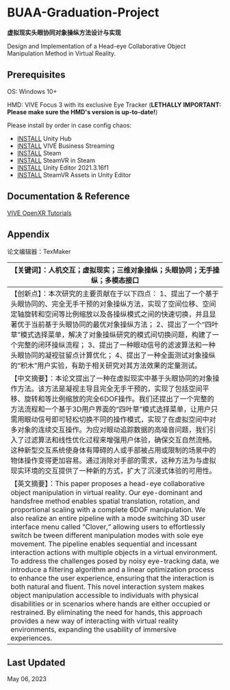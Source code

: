 # BUAA-Graduation-Project
**虚拟现实头眼协同对象操纵方法设计与实现**

Design and Implementation of a Head-eye Collaborative Object Manipulation Method in Virtual Reality. 

## Prerequisites

OS: Windows 10+

HMD: VIVE Focus 3 with its exclusive Eye Tracker (**LETHALLY IMPORTANT: Please make sure the HMD's version is up-to-date!**)

Please install by order in case config chaos:

* [INSTALL](https://unity.com/download) Unity Hub
* [INSTALL](https://dl.vive.com/vbspc/VIVEBusinessStreamingInstaller.exe) VIVE Business Streaming
* [INSTALL](https://cdn.akamai.steamstatic.com/client/installer/SteamSetup.exe) Steam
* [INSTALL](https://store.steampowered.com/app/250820/SteamVR/) SteamVR in Steam
* [INSTALL](unityhub://2021.3.16f) Unity Editor 2021.3.16f1
* [INSTALL](https://assetstore.unity.com/packages/tools/integration/steamvr-plugin-32647#reviews) SteamVR Assets in Unity Editor

## Documentation & Reference

[VIVE OpenXR Tutorials](https://developer.vive.com/resources/openxr/openxr-pcvr/tutorials/unity/integrate-facial-tracking-your-avatar/)

## Appendix

论文编辑器：TexMaker

| 【关键词】：人机交互；虚拟现实；三维对象操纵；头眼协同；无手操纵；多模态接口 |
| ------------------------------------------------------------ |
| 【创新点】：本次研究的主要贡献在于以下四点： 1、提出了一个基于头眼协同的、完全无手干预的对象操纵方法，实现了空间位移、空间定轴旋转和空间等比例缩放以及各操纵模式之间的快速切换，并且显著优于当前基于头眼协同的最优对象操纵方法； 2、提出了一个“四叶草”模式选择菜单，解决了对象操纵研究的模式间切换问题，构建了一个完整的闭环操纵流程； 3、提出了一种眼动信号的滤波算法和一种头眼协同的凝视驻留点计算优化； 4、提出了一种全面测试对象操纵的“积木”用户实验，有助于相关研究对其方法效果的定量测试。 |
| 【中文摘要】：本论文提出了一种在虚拟现实中基于头眼协同的对象操作方法。该方法是凝视主导且完全无手干预的，实现了包括空间平移、旋转和等比例缩放的完全6DOF操作。我们还提出了一个完整的方法流程和一个基于3D用户界面的“四叶草”模式选择菜单，让用户只需用眼动信号即可轻松切换不同的操作模式，实现了在虚拟空间中对多对象的连续交互操作。为应对眼动追踪数据的高噪音问题，我们引入了过滤算法和线性优化过程来增强用户体验，确保交互自然流畅。这种新型交互系统使身体有障碍的人或手部被占用或限制的场景中的物体操作变得更加容易。通过消除对手部的需求，这种方法为与虚拟现实环境的交互提供了一种新的方式，扩大了沉浸式体验的可用性。 |
| 【英文摘要】：This paper proposes a head­-eye collaborative object manipulation in virtual reality. Our eye­-dominant and hands­free method enables spatial translation, rotation, and proportional scal­ing with a complete 6DOF manipulation. We also realize an entire pipeline with a mode­ switching 3D user interface menu called “Clover,” allowing users to effortlessly switch be­ tween different manipulation modes with sole eye movement. The pipeline enables sequential and incessant interaction actions with multiple objects in a virtual environment. To address the challenges posed by noisy eye-­tracking data, we introduce a filtering algorithm and a linear op­timization process to enhance the user experience, ensuring that the interaction is both natural and fluent. This novel interaction system makes object manipulation accessible to individuals with physical disabilities or in scenarios where hands are either occupied or restrained. By elim­inating the need for hands, this approach provides a new way of interacting with virtual reality environments, expanding the usability of immersive experiences. |

## Last Updated

May 06, 2023
